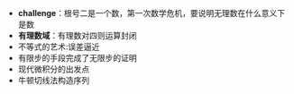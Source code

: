 - **challenge**：根号二是一个数，第一次数学危机，要说明无理数在什么意义下是数
- **有理数域**：有理数对四则运算封闭
- 不等式的艺术:误差逼近
- 有限步的手段完成了无限步的证明
- 现代微积分的出发点
- 牛顿切线法构造序列